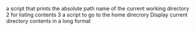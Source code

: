 a script that prints the absolute path name of the current working directory
 2 for listing contents
3 a script to go to the home direcrory
Display current directory contents in a long format
